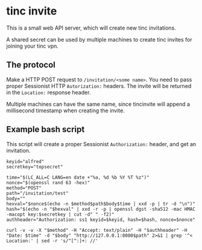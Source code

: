 # tinc invite

This is a small web API server, which will create new tinc invitations.

A shared secret can be used by multiple machines to create tinc invites for
joining your tinc vpn.

## The protocol

Make a HTTP POST request to `/invitation/<some name>`. You need to pass
proper Sessionist HTTP `Autorization:` headers. The invite will be returned
in the `Location:` response header.

Multiple machines can have the same name, since tincinvite will append a
millisecond timestamp when creating the invite.

## Example bash script

This script will create a proper Sessionist `Authorization:` header, and get
an invitation.

	keyid="alfred"
	secretkey="topsecret"

	time="$(LC_ALL=C LANG=en date +"%a, %d %b %Y %T %z")"
	nonce="$(openssl rand 63 -hex)"
	method="POST"
	path="/invitation/test"
	body=""
	hexval="$nonce$(echo -n $method$path$body$time | xxd -p | tr -d "\n")"
	hash="$(echo -n "$hexval" | xxd -r -p | openssl dgst -sha512 -mac HMAC -macopt key:$secretkey | cut -d" " -f2)"
	authheader="Authorization: ss1 keyid=$keyid, hash=$hash, nonce=$nonce"

	curl -v -v -X "$method" -H "Accept: text/plain" -H "$authheader" -H "Date: $time" -d "$body" "http://127.0.0.1:8080$path" 2>&1 | grep '^< Location:' | sed -r 's/^[^:]+: //'


